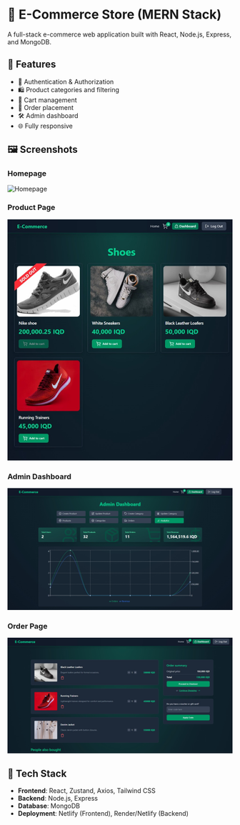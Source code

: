 # 🛒 E-Commerce Store (MERN Stack)

A full-stack e-commerce web application built with React, Node.js, Express, and MongoDB.

## 🚀 Features

- 🔐 Authentication & Authorization
- 🛍️ Product categories and filtering
- 🛒 Cart management
- 🧾 Order placement
- 🛠️ Admin dashboard
- 🌐 Fully responsive

## 🖼️ Screenshots

### Homepage
![Homepage](./public/screenshots/home.png)

### Product Page
![Product Page](./public/screenshots/product.jpeg)

### Admin Dashboard
![Dashboard](./public/screenshots/dashboard.png)

### Order Page
![Order](./public/screenshots/order.png)

## 🧪 Tech Stack

- **Frontend**: React, Zustand, Axios, Tailwind CSS
- **Backend**: Node.js, Express
- **Database**: MongoDB
- **Deployment**: Netlify (Frontend), Render/Netlify (Backend)


